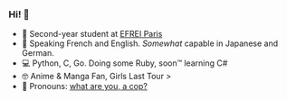 ### Hi! 👋
- 🌱 Second-year student at [EFREI Paris](https://eng.efrei.fr/)
- 🥖 Speaking French and English. *Somewhat* capable in Japanese and German.
- 💻 Python, C, Go. Doing some Ruby, soon™️ learning C#
- 🤓 Anime & Manga Fan, Girls Last Tour >
- 🏁 Pronouns: [what are you, a cop?](https://www.youtube.com/watch?v=7b4ULg131PM)
